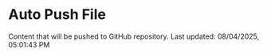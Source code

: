 # Auto Push File

Content that will be pushed to GitHub repository.
Last updated: 08/04/2025, 05:01:43 PM